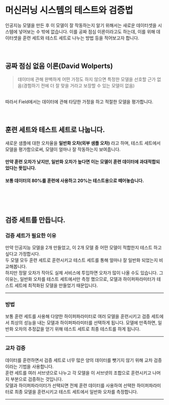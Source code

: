 # 머신러닝 시스템의 테스트와 검증법

인공지능 모델을 만든 후 이 모델이 잘 작동하는지 알기 위해서는 새로운 데이터셋을 시스템에 넣어보는 수 밖에 없습니다. 이를 공짜 점심 이론이라고도 하는데, 이를 위해 데이터셋을 훈련 세트와 테스트 세트로 나누는 방법 등을 적어보고자 합니다.
<br/><br/><br/>

## 공짜 점심 없음 이론(David Wolperts)
> 데이터에 관해 완벽하게 어떤 가정도 하지 않으면 특정한 모델을 선호할 근가 없음(경험하기 전에 더 잘 맞을 거라고 보장할 수 있는 모델이 없음)
<br/>
따라서 Field에서는 데이터에 관해 타당한 가정을 하고 적절한 모델을 평가합니다.
<br/><br/><br/>

## 훈련 세트와 테스트 세트로 나눕니다.
새로운 샘플에 대한 오차율을 **일반화 오차(외부 샘플 오차)** 라고 하며, 테스트 세트에서 모델을 평가함으로써, 모델이 얼마나 잘 작동하는지 보여줍니다.
#### 만약 훈련 오차가 낮지만, 일반화 오차가 높다면 이는 모델이 훈련 데이터에 과대적합되었다는 뜻입니다.
#### 보통 데이터의 80%를 훈련에 사용하고 20%는 테스트용으로 떼어놓습니다.
<br/><br/><br/>

## 검증 세트를 만듭니다.
### 검증 세트가 필요한 이유
만약 인공지능 모델을 2개 만들었고, 이 2개 모델 중 어떤 모델이 적합한지 테스트 하고 싶다고 가정합시다.<br/>
두 모델 모두 훈련 세트로 훈련시키고 테스트 세트를 통해 얼마나 잘 일반화 되었는지 비교해봅니다.<br/>
하지만 정말 오차가 작아도 실제 서비스에 투입하면 오차가 많이 나올 수도 있습니다.
그 이유는, 일반화 오차를 테스트 세트에서만 측정 했으므로, 모델과 하이퍼파라미터가 테스트 세트에 최적화된 모델을 만들었기 때문입니다.
<hr/>

### 방법
보통 훈련 세트를 사용해 다양한 하이퍼파라미터로 여러 모델을 훈련시키고 검증 세트에서 최상의 성능을 내는 모델과 하이퍼파라미터를 선택하게 됩니다. 모델에 만족하면, 일반화 오차의 추정값을 얻기 위해 테스트 세트로 최종 테스트를 하게 됩니다.
<hr/>

### 교차 검증
데이터를 훈련하면서 검증 세트로 너무 많은 양의 데이터를 뺏기지 않기 위해 교차 검증이라는 기법을 사용합니다.<br/>
훈련 세트를 여러 서브넷으로 나누고 각 모델을 이 서브넷의 조합으로 훈련시키고 나머지 부분으로 검증하는 것입니다.<br/>
모델과 하이퍼파라미터가 선택되면 전체 훈련 데이터를 사용하여 선택한 하이퍼파라미터로 최종 모델을 훈련시키고 테스트 세트에서 일반화 오차를 측정합니다.
<hr/>
